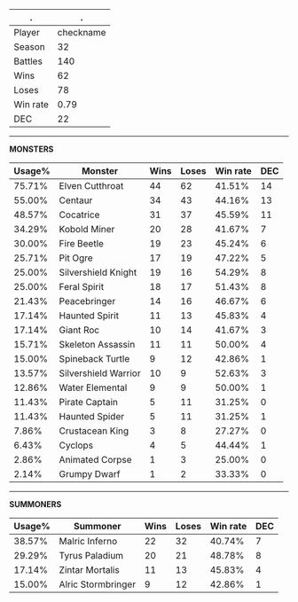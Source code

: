 .|.
|-|-
Player|checkname
Season|32
Battles|140
Wins|62
Loses|78
Win rate|0.79
DEC|22

---
**MONSTERS**

Usage%|Monster|Wins|Loses|Win rate|DEC|
-|-|-|-|-|-|
75.71%|Elven Cutthroat|44|62|41.51%|14|
55.00%|Centaur|34|43|44.16%|13|
48.57%|Cocatrice|31|37|45.59%|11|
34.29%|Kobold Miner|20|28|41.67%|7|
30.00%|Fire Beetle|19|23|45.24%|6|
25.71%|Pit Ogre|17|19|47.22%|5|
25.00%|Silvershield Knight|19|16|54.29%|8|
25.00%|Feral Spirit|18|17|51.43%|8|
21.43%|Peacebringer|14|16|46.67%|6|
17.14%|Haunted Spirit|11|13|45.83%|4|
17.14%|Giant Roc|10|14|41.67%|3|
15.71%|Skeleton Assassin|11|11|50.00%|4|
15.00%|Spineback Turtle|9|12|42.86%|1|
13.57%|Silvershield Warrior|10|9|52.63%|3|
12.86%|Water Elemental|9|9|50.00%|1|
11.43%|Pirate Captain|5|11|31.25%|0|
11.43%|Haunted Spider|5|11|31.25%|1|
7.86%|Crustacean King|3|8|27.27%|0|
6.43%|Cyclops|4|5|44.44%|1|
2.86%|Animated Corpse|1|3|25.00%|0|
2.14%|Grumpy Dwarf|1|2|33.33%|0|

---
**SUMMONERS**

Usage%|Summoner|Wins|Loses|Win rate|DEC|
-|-|-|-|-|-|
38.57%|Malric Inferno|22|32|40.74%|7|
29.29%|Tyrus Paladium|20|21|48.78%|8|
17.14%|Zintar Mortalis|11|13|45.83%|4|
15.00%|Alric Stormbringer|9|12|42.86%|1|
